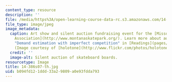 ```yaml
---
content_type: resource
description: ''
file: /media/https%3A/open-learning-course-data-rc.s3.amazonaws.com/14-386-new-econometric-methods-spring-2007/b094fd121ddd33a29809a0e93fdda793_14-386s07-th.jpg
file_type: image/jpeg
image_metadata:
  caption: Art show and silent auction fundraising event for the [Missoula Skatepark
    Association](http://www.montanaskatepark.org/). Learn more about auctions under
    "Demand estimation with imperfect competition" in [Readings](pages/readings).
    (Image courtesy of [holotone](http://www.flickr.com/photos/holotone/).)
  credit: ''
  image-alt: Silent auction of skateboard boards.
resourcetype: Image
title: 14-386s07-th.jpg
uid: b094fd12-1ddd-33a2-9809-a0e93fdda793
---
```


